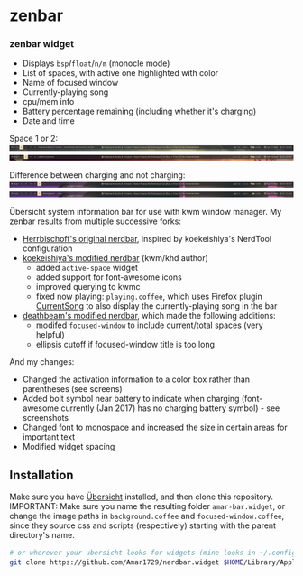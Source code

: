 # zenbar

### zenbar widget
* Displays `bsp`/`float`/`n/m` (monocle mode)  
* List of spaces, with active one highlighted with color  
* Name of focused window
* Currently-playing song
* cpu/mem info 
* Battery percentage remaining (including whether it's charging)
* Date and time 

Space 1 or 2:
![Screenshot](screens/space-1.png)
![Screenshot](screens/space-2.png)

Difference between charging and not charging:
![Screenshot](screens/charge.png)
![Screenshot](screens/no-charge.png)

Übersicht system information bar for use with kwm window manager. My zenbar results from multiple successive forks:  
* [Herrbischoff's original nerdbar](https://github.com/herrbischoff/nerdbar.widget), inspired by koekeishiya's NerdTool configuration
* [koekeishiya's modified nerdbar](https://github.com/koekeishiya/nerdbar.widget) (kwm/khd author)  
  * added `active-space` widget
  * added support for font-awesome icons
  * improved querying to kwmc
  * fixed now playing: `playing.coffee`, which uses Firefox plugin [CurrentSong](https://addons.mozilla.org/en-us/firefox/addon/currentsong/) to also display the currently-playing song in the bar  
* [deathbeam's modified nerdbar](https://github.com/deathbeam/dotfiles/tree/master/lib/macos/bar.widget), which made the following additions:  
  * modifed `focused-window` to include current/total spaces (very helpful)
  * ellipsis cutoff if focused-window title is too long

And my changes:  
* Changed the activation information to a color box rather than parentheses (see screens)
* Added bolt symbol near battery to indicate when charging (font-awesome currently (Jan 2017) has no charging battery symbol) - see screenshots
* Changed font to monospace and increased the size in certain areas for important text
* Modified widget spacing

## Installation

Make sure you have [Übersicht](http://tracesof.net/uebersicht/) installed, and then clone this repository.  
IMPORTANT: Make sure you name the resulting folder `amar-bar.widget`, or change the image paths in `background.coffee` and `focused-window.coffee`, since they source css and scripts (respectively) starting with the parent directory's name.  
```bash
# or wherever your ubersicht looks for widgets (mine looks in ~/.config/ubersicht/widgets/)
git clone https://github.com/Amar1729/nerdbar.widget $HOME/Library/Application\ Support/Übersicht/widgets/amar-bar.widget
```
